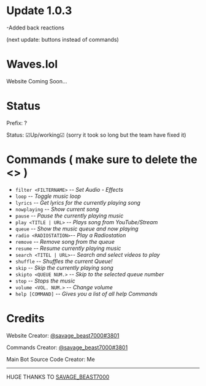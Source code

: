 # Update 1.0.3
-Added back reactions

(next update: buttons instead of commands)

# Waves.lol
Website Coming Soon...
# Status
Prefix: ?

Status: ☑Up/working☑ (sorry it took so long but the team have fixed it)
# Commands ( make sure to delete the <> )
- `filter <FILTERNAME>` --    *Set Audio - Effects*
- `loop`                --    *Toggle music loop*
- `lyrics`              --    *Get lyrics for the currently playing song*
- `nowplaying`          --    *Show current song*
- `pause`               --    *Pause the currently playing music*
- `play <TITLE | URL>`  --    *Plays song from YouTube/Stream*
- `queue`               --    *Show the music queue and now playing*
- `radio <RADIOSTATION>`--    *Play a Radiostation*
- `remove`              --    *Remove song from the queue*
- `resume`              --    *Resume currently playing music*
- `search <TITEL | URL>`--    *Search and select videos to play*
- `shuffle`             --    *Shuffles the current Queue!*
- `skip`                --    *Skip the currently playing song*
- `skipto <QUEUE NUM.>` --    *Skip to the selected queue number*
- `stop`                --    *Stops the music*
- `volume <VOL. NUM.>`  --    *Change volume*
- `help [COMMAND]`      --    *Gives you a list of all help Commands*
  
# Credits 
Website Creator: [@savage_beast7000#3801](https://discord.gg/YZF4pKw2XC)

Commands Creator: [@savage_beast7000#3801](https://discord.gg/YZF4pKw2XC)

Main Bot Source Code Creator: Me
 
----------------------------------------
HUGE THANKS TO [SAVAGE_BEAST7000](https://discord.gg/YZF4pKw2XC)
